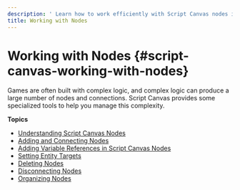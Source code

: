```yaml
---
description: ' Learn how to work efficiently with Script Canvas nodes in Open 3D Engine. '
title: Working with Nodes
---
```

# Working with Nodes {#script-canvas-working-with-nodes}

Games are often built with complex logic, and complex logic can produce a large number of nodes and connections\. Script Canvas provides some specialized tools to help you manage this complexity\.

**Topics**
+ [Understanding Script Canvas Nodes](/docs/user-guide/features/scripting/script-canvas/nodes-understanding.md)
+ [Adding and Connecting Nodes](/docs/user-guide/features/scripting/script-canvas/working-with-nodes-adding-and-connecting.md)
+ [Adding Variable References in Script Canvas Nodes](/docs/user-guide/features/scripting/script-canvas/adding-variable-references.md)
+ [Setting Entity Targets](/docs/user-guide/features/scripting/script-canvas/referencing-entities.md)
+ [Deleting Nodes](/docs/user-guide/features/scripting/script-canvas/working-with-nodes-deleting.md)
+ [Disconnecting Nodes](/docs/user-guide/features/scripting/script-canvas/working-with-nodes-disconnecting.md)
+ [Organizing Nodes](/docs/user-guide/features/scripting/script-canvas/working-with-nodes-organizing.md)
